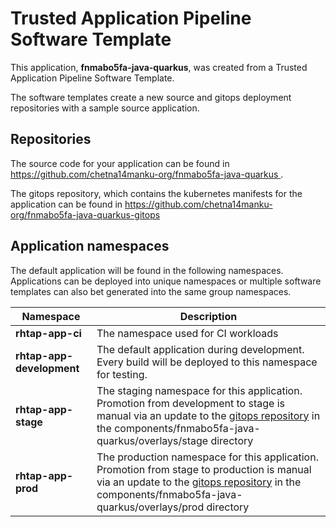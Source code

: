 # Trusted Application Pipeline Software Template

This application, **fnmabo5fa-java-quarkus**, was created from a Trusted Application Pipeline Software Template.

The software templates create a new source and gitops deployment repositories with a sample source application. 

## Repositories

The source code for your application can be found in [https://github.com/chetna14manku-org/fnmabo5fa-java-quarkus ](https://github.com/chetna14manku-org/fnmabo5fa-java-quarkus ).
 
The gitops repository, which contains the kubernetes manifests for the application can be found in 
[https://github.com/chetna14manku-org/fnmabo5fa-java-quarkus-gitops ](https://github.com/chetna14manku-org/fnmabo5fa-java-quarkus-gitops ) 

## Application namespaces 

The default application will be found in the following namespaces. Applications can be deployed into unique namespaces or multiple software templates can also bet generated into the same group namespaces.  

|  Namespace   |  Description   |  
| -------- | -------- |
| **rhtap-app-ci** | The namespace used for CI workloads |
| **rhtap-app-development** | The default application during development. Every build will be deployed to this namespace for testing. |
| **rhtap-app-stage** | The staging namespace for this application. Promotion from development to stage is manual via an update to the [gitops repository](https://github.com/chetna14manku-org/fnmabo5fa-java-quarkus-gitops ) in the components/fnmabo5fa-java-quarkus/overlays/stage directory |
| **rhtap-app-prod** | The production namespace for this application. Promotion from stage to production is manual via an update to the [gitops repository](https://github.com/chetna14manku-org/fnmabo5fa-java-quarkus-gitops ) in the components/fnmabo5fa-java-quarkus/overlays/prod directory |